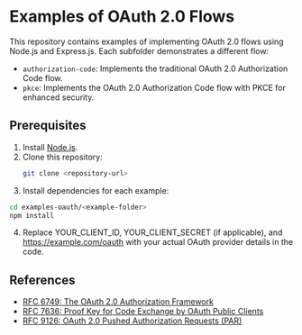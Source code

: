 # Examples of OAuth 2.0 Flows

This repository contains examples of implementing OAuth 2.0 flows using Node.js and Express.js. Each subfolder demonstrates a different flow:

- `authorization-code`: Implements the traditional OAuth 2.0 Authorization Code flow.
- `pkce`: Implements the OAuth 2.0 Authorization Code flow with PKCE for enhanced security.

## Prerequisites

1. Install [Node.js](https://nodejs.org/).
2. Clone this repository:
   ```bash
   git clone <repository-url>
   ```
3. Install dependencies for each example:

```bash
cd examples-oauth/<example-folder>
npm install
```

4. Replace YOUR_CLIENT_ID, YOUR_CLIENT_SECRET (if applicable), and https://example.com/oauth with your actual OAuth provider details in the code.

## References

- [RFC 6749: The OAuth 2.0 Authorization Framework](https://tools.ietf.org/html/rfc6749)
- [RFC 7636: Proof Key for Code Exchange by OAuth Public Clients](https://tools.ietf.org/html/rfc7636)
- [RFC 9126: OAuth 2.0 Pushed Authorization Requests (PAR)](https://tools.ietf.org/html/rfc9126)
